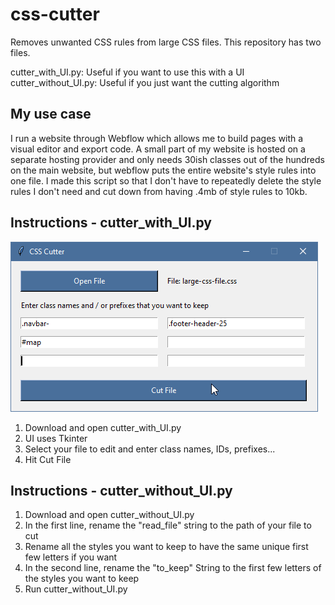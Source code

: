 # css-cutter
Removes unwanted CSS rules from large CSS files. This repository has two files.

cutter_with_UI.py: Useful if you want to use this with a UI <br>
cutter_without_UI.py: Useful if you just want the cutting algorithm

## My use case
I run a website through Webflow which allows me to build pages with a visual editor and export code. A small part of my website is hosted on a separate hosting provider and only needs 30ish classes out of the hundreds on the main website, but webflow puts the entire website's style rules into one file. I made this script so that I don't have to repeatedly delete the style rules I don't need and cut down from having .4mb of style rules to 10kb.

## Instructions - cutter_with_UI.py
![Example](https://github.com/Kameron2442/css-cutter/blob/master/UI.png)
1. Download and open cutter_with_UI.py
2. UI uses Tkinter
3. Select your file to edit and enter class names, IDs, prefixes...
4. Hit Cut File

## Instructions - cutter_without_UI.py
1. Download and open cutter_without_UI.py 
2. In the first line, rename the "read_file" string to the path of your file to cut
3. Rename all the styles you want to keep to have the same unique first few letters if you want
4. In the second line, rename the "to_keep" String to the first few letters of the styles you want to keep
5. Run cutter_without_UI.py
